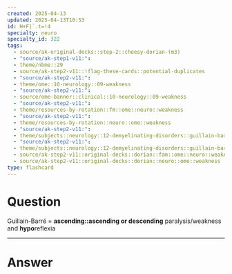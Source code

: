 ```yaml
---
created: 2025-04-13
updated: 2025-04-13T10:53
id: H+F|`.t=!4
specialty: neuro
specialty_id: 322
tags:
  - source/ak-original-decks::step-2::cheesy-dorian-(m3)
  - "source/ak-step1-v11:": 
  - theme/nbme::29
  - source/ak-step2-v11::!flag-these-cards::potential-duplicates
  - "source/ak-step2-v11:": 
  - theme/ome::10-neurology::09-weakness
  - "source/ak-step2-v11:": 
  - source/ome-banner::clinical::10-neurology::09-weakness
  - "source/ak-step2-v11:": 
  - theme/resources-by-rotation::fm::ome::neuro::weakness
  - "source/ak-step2-v11:": 
  - theme/resources-by-rotation::neuro::ome::weakness
  - "source/ak-step2-v11:": 
  - theme/subjects::neurology::12-demyelinating-disorders::guillain-barre-syndrome
  - "source/ak-step2-v11:": 
  - theme/subjects::neurology::12-demyelinating-disorders::guillain-barre-syndrome::pathophysiology
  - source/ak-step2-v11::original-decks::dorian::fam::ome::neuro::weakness
  - source/ak-step2-v11::original-decks::dorian::neuro::ome::weakness
type: flashcard
---
```


# Question
Guillain-Barré = **ascending::ascending or descending** paralysis/weakness and **hypo**reflexia

---

# Answer
